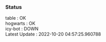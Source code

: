 ### Status


table : OK  
hogwarts : OK  
icy-bot : DOWN  
Latest Update : 2022-10-20 04:57:25.960788
